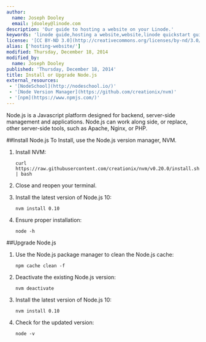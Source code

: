 ```yaml
---
author:
  name: Joseph Dooley
  email: jdooley@linode.com
description: 'Our guide to hosting a website on your Linode.'
keywords: 'linode guide,hosting a website,website,linode quickstart guide'
license: '[CC BY-ND 3.0](http://creativecommons.org/licenses/by-nd/3.0/us/)'
alias: ['hosting-website/']
modified: Thursday, December 18, 2014
modified_by:
  name: Joseph Dooley
published: 'Thursday, December 18, 2014'
title: Install or Upgrade Node.js
external_resources:
 - '[NodeSchool](http://nodeschool.io/)'
 - '[Node Version Manager](https://github.com/creationix/nvm)'
 - '[npm](https://www.npmjs.com/)'
---
```


Node.js is a Javascript platform designed for backend, server-side management and applications. Node.js can work along side, or replace, other server-side tools, such as Apache, Nginx, or PHP.

##Install Node.js
To Install, use the Node.js version manager, NVM.

1.  Install NVM:

        curl https://raw.githubusercontent.com/creationix/nvm/v0.20.0/install.sh | bash

2.  Close and reopen your terminal.  

3.  Install the latest version of Node.js 10:

        nvm install 0.10

4.  Ensure proper installation:

        node -h
        
##Upgrade Node.js

1.  Use the Node.js package manager to clean the Node.js cache:

        npm cache clean -f

2.  Deactivate the existing Node.js version:

        nvm deactivate

3.  Install the latest version of Node.js 10:

        nvm install 0.10

4.  Check for the updated version:

        node -v

